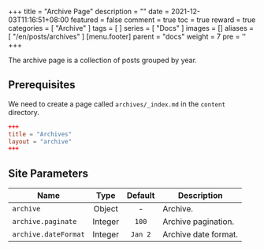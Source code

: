 +++
title = "Archive Page"
description = ""
date = 2021-12-03T11:16:51+08:00
featured = false
comment = true
toc = true
reward = true
categories = [
  "Archive"
]
tags = [
]
series = [
  "Docs"
]
images = []
aliases = [
  "/en/posts/archives"
]
[menu.footer]
  parent = "docs"
  weight = 7
  pre = '<i class="fas fa-fw fa-file-archive"></i>'
+++

The archive page is a collection of posts grouped by year.

<!--more-->

## Prerequisites

We need to create a page called `archives/_index.md` in the `content` directory.

```toml
+++
title = "Archives"
layout = "archive"
+++
```

## Site Parameters

| Name | Type | Default | Description
|---|:-:|:-:|---
| `archive` | Object | - | Archive.
| `archive.paginate` | Integer | `100` | Archive pagination.
| `archive.dateFormat` | Integer | `Jan 2` | Archive date format.
